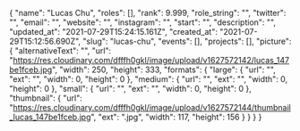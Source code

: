 {
 "name": "Lucas Chu",
 "roles": [],
 "rank": 9.999,
 "role_string": "",
 "twitter": "",
 "email": "",
 "website": "",
 "instagram": "",
 "start": "",
 "description": "",
 "updated_at": "2021-07-29T15:24:15.161Z",
 "created_at": "2021-07-29T15:12:56.690Z",
 "slug": "lucas-chu",
 "events": [],
 "projects": [],
 "picture": {
  "alternativeText": "",
  "url": "https://res.cloudinary.com/dfffh0gkl/image/upload/v1627572142/lucas_147be1fceb.jpg",
  "width": 250,
  "height": 333,
  "formats": {
   "large": {
    "url": "",
    "ext": "",
    "width": 0,
    "height": 0
   },
   "medium": {
    "url": "",
    "ext": "",
    "width": 0,
    "height": 0
   },
   "small": {
    "url": "",
    "ext": "",
    "width": 0,
    "height": 0
   },
   "thumbnail": {
    "url": "https://res.cloudinary.com/dfffh0gkl/image/upload/v1627572144/thumbnail_lucas_147be1fceb.jpg",
    "ext": ".jpg",
    "width": 117,
    "height": 156
   }
  }
 }
}